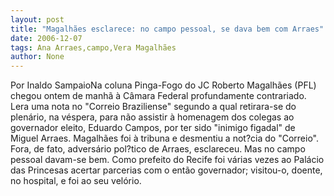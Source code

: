 ```yaml
---
layout: post
title: "Magalhães esclarece: no campo pessoal, se dava bem com Arraes"
date: 2006-12-07
tags: Ana Arraes,campo,Vera Magalhães
author: None
---
```


Por Inaldo SampaioNa coluna Pinga-Fogo do JC
Roberto Magalhães (PFL) chegou ontem de manhã à Câmara Federal profundamente contrariado. Lera uma nota no \"Correio Braziliense\" segundo a qual retirara-se do plenário, na véspera, para não assistir à homenagem dos colegas ao governador eleito, Eduardo Campos, por ter sido \"inimigo figadal\" de Miguel Arraes.
Magalhães foi à tribuna e desmentiu a not?cia do \"Correio\". Fora, de fato, adversário pol?tico de Arraes, esclareceu. Mas no campo pessoal davam-se bem. Como prefeito do Recife foi várias vezes ao Palácio das Princesas acertar parcerias com o então governador; visitou-o, doente, no hospital, e foi ao seu velório.  